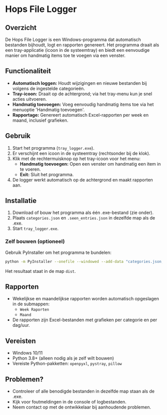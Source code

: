 # Hops File Logger

## Overzicht
De Hops File Logger is een Windows-programma dat automatisch bestanden bijhoudt, logt en rapporten genereert. Het programma draait als een tray-applicatie (icoon in de systeemtray) en biedt een eenvoudige manier om handmatig items toe te voegen via een venster.

## Functionaliteit
- **Automatisch loggen:** Houdt wijzigingen en nieuwe bestanden bij volgens de ingestelde categorieën.
- **Tray-icoon:** Draait op de achtergrond; via het tray-menu kun je snel acties uitvoeren.
- **Handmatig toevoegen:** Voeg eenvoudig handmatig items toe via het menuoptie 'Handmatig toevoegen'.
- **Rapportage:** Genereert automatisch Excel-rapporten per week en maand, inclusief grafieken.

## Gebruik
1. Start het programma (`tray_logger.exe`).
2. Er verschijnt een icoon in de systeemtray (rechtsonder bij de klok).
3. Klik met de rechtermuisknop op het tray-icoon voor het menu:
   - **Handmatig toevoegen:** Open een venster om handmatig een item in te voeren.
   - **Exit:** Sluit het programma.
4. De logger werkt automatisch op de achtergrond en maakt rapporten aan.

## Installatie
1. Download of bouw het programma als één .exe-bestand (zie onder).
2. Plaats `categories.json` en `.seen_entries.json` in dezelfde map als de .exe.
3. Start `tray_logger.exe`.

### Zelf bouwen (optioneel)
Gebruik PyInstaller om het programma te bundelen:
```sh
python -m PyInstaller --onefile --windowed --add-data "categories.json;." --add-data ".seen_entries.json;." tray_logger.py
```
Het resultaat staat in de map `dist`.

## Rapporten
- Wekelijkse en maandelijkse rapporten worden automatisch opgeslagen in de submappen:
  - `Week Raporten`
  - `Maand`
- De rapporten zijn Excel-bestanden met grafieken per categorie en per dag/uur.

## Vereisten
- Windows 10/11
- Python 3.8+ (alleen nodig als je zelf wilt bouwen)
- Vereiste Python-pakketten: `openpyxl`, `pystray`, `pillow`

## Problemen?
- Controleer of alle benodigde bestanden in dezelfde map staan als de .exe.
- Kijk voor foutmeldingen in de console of logbestanden.
- Neem contact op met de ontwikkelaar bij aanhoudende problemen.
